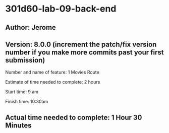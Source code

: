 # 301d60-lab-09-back-end

**Author**: Jerome 
---------------------------------------------------

**Version**: 8.0.0 (increment the patch/fix version number if you make more commits past your first submission)
---------------------------------------------------


Number and name of feature: 1 Movies Route

Estimate of time needed to complete: 2 hours 

Start time: 9 am

Finish time: 10:30am

Actual time needed to complete: 1 Hour 30 Minutes
---------------------------------------------------
